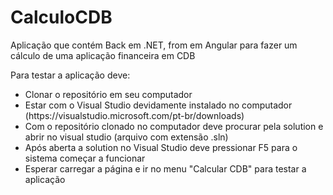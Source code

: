 # CalculoCDB
Aplicação que contém Back em .NET, from em Angular para fazer um cálculo de uma aplicação financeira em CDB

Para testar a aplicação deve:

<ul>
<li>Clonar o repositório em seu computador</li>
<li>Estar com o Visual Studio devidamente instalado no computador (https://visualstudio.microsoft.com/pt-br/downloads)</li>
<li>Com o repositório clonado no computador deve procurar pela solution e abrir no visual studio (arquivo com extensão .sln)</li>
<li>Após aberta a solution no Visual Studio deve pressionar F5 para o sistema começar a funcionar</li>
<li>Esperar carregar a página e ir no menu "Calcular CDB" para testar a aplicação</li>
</ul>